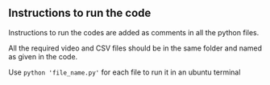 ## Instructions to run the code
Instructions to run the codes are added as comments in all the python files.

All the required video and CSV files should be in the same folder and named as given in the code.

Use `python 'file_name.py'` for each file to run it in an ubuntu terminal
